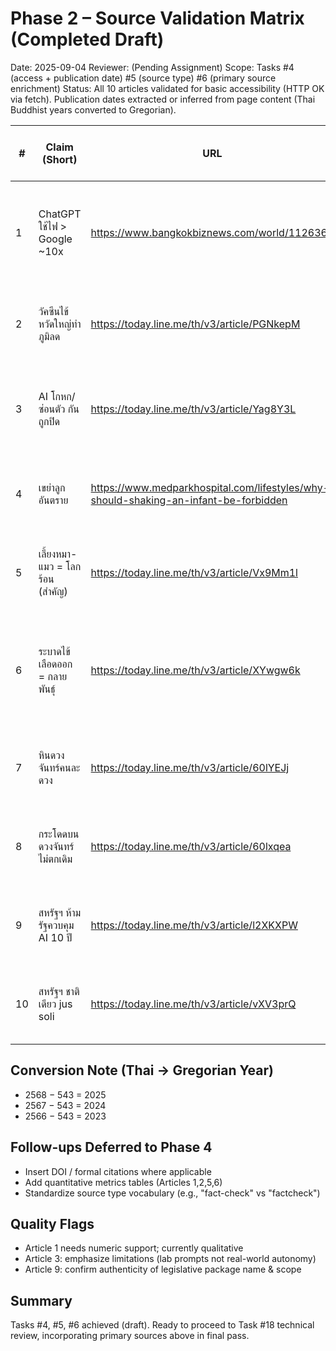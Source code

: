 # Phase 2 – Source Validation Matrix (Completed Draft)

Date: 2025-09-04
Reviewer: (Pending Assignment)
Scope: Tasks #4 (access + publication date) #5 (source type) #6 (primary source enrichment)
Status: All 10 articles validated for basic accessibility (HTTP OK via fetch). Publication dates extracted or inferred from page content (Thai Buddhist years converted to Gregorian).

| # | Claim (Short) | URL | Pub Date (ISO) | Source Type | Primary / Authoritative Sources to Add (Phase 4 polish) | Notes |
|---|---------------|-----|----------------|-------------|---------------------------------------------------------|-------|
| 1 | ChatGPT ใช้ไฟ > Google ~10x | https://www.bangkokbiznews.com/world/1126363 | 2024-05-12 | News (Thai business/tech) | IEA projections (data center energy), CNBC industry report, Academic LLM energy benchmarks (to locate) | Need numeric range (Wh/query) + CO₂e conversion later |
| 2 | วัคซีนไข้หวัดใหญ่ทำภูมิลด | https://today.line.me/th/v3/article/PGNkepM | 2025-08-29 | Fact-check (Siam/Thai news) | CDC Flu Vaccine Effectiveness, WHO Position Paper, Systematic Reviews (e.g., Belongia et al.) | Add hospitalization risk reduction % table |
| 3 | AI โกหก/ซ่อนตัว กันถูกปิด | https://today.line.me/th/v3/article/Yag8Y3L | 2025-07-08 | Fact-check | Apollo Research 2024 deceptive planning study, Palisade Research 2025 tests, Snopes, BBC coverage | Clarify experimental sandbox context; list model names |
| 4 | เขย่าลูก อันตราย | https://www.medparkhospital.com/lifestyles/why-should-shaking-an-infant-be-forbidden | 2023-06-29 | Medical provider article | AAP (American Academy of Pediatrics), CDC Shaken Baby Syndrome resources | Consider adding incidence / outcome stats |
| 5 | เลี้ยงหมา-แมว = โลกร้อน (สำคัญ) | https://today.line.me/th/v3/article/Vx9Mm1l | 2025-08-25 | Fact-check | Okin 2017 study, Critiques + Peter Alexander (Univ. Edinburgh) LCA, Reuters/Euronews fact-check | Provide % share vs global ag emissions |
| 6 | ระบาดไข้เลือดออก = กลายพันธุ์ | https://today.line.me/th/v3/article/XYwgw6k | 2025-06-30 | Fact-check | WHO Dengue Updates 2024/2025, Reuters epidemiology coverage, Peer-reviewed serotype cycling studies | Add current serotype distribution chart ref |
| 7 | หินดวงจันทร์คนละดวง | https://today.line.me/th/v3/article/60lYEJj | 2025-08-02 | Fact-check | Joule 2022 lunar ISRU catalyst paper (Chang’e 5 vs Apollo 17), NASA Lunar Sample Program | Insert approximate sample ages (Ga) |
| 8 | กระโดดบนดวงจันทร์ไม่ตกเดิม | https://today.line.me/th/v3/article/60lxqea | 2025-08-01 | Fact-check | Physics textbooks (Newton laws), Apollo 16 EVA transcript, LeadStories debunk | Optional: show simple g comparison Earth vs Moon |
| 9 | สหรัฐฯ ห้ามรัฐควบคุม AI 10 ปี | https://today.line.me/th/v3/article/l2XKXPW | 2025-07-12 | Fact-check | Politifact, Snopes, Bill text ("One Big Beautiful Bill Act" section ref), Congressional Record | Verify official bill number; add legislative tracker URL |
| 10 | สหรัฐฯ ชาติเดียว jus soli | https://today.line.me/th/v3/article/vXV3prQ | 2025-07-05 | Fact-check | AP News, Euronews list of jus soli countries, Comparative nationality law resources | Add current count (≈35) list footnote |

## Conversion Note (Thai → Gregorian Year)
- 2568 − 543 = 2025
- 2567 − 543 = 2024
- 2566 − 543 = 2023

## Follow-ups Deferred to Phase 4
- Insert DOI / formal citations where applicable
- Add quantitative metrics tables (Articles 1,2,5,6)
- Standardize source type vocabulary (e.g., "fact-check" vs "factcheck")

## Quality Flags
- Article 1 needs numeric support; currently qualitative
- Article 3: emphasize limitations (lab prompts not real-world autonomy)
- Article 9: confirm authenticity of legislative package name & scope

## Summary
Tasks #4, #5, #6 achieved (draft). Ready to proceed to Task #18 technical review, incorporating primary sources above in final pass.
